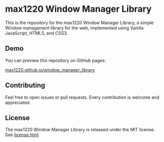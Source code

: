 # max1220 Window Manager Library

This is the repository for the max1220 Window Manager Library,
a simple Window management library for the web, implemented using Vanilla JavaScript, HTML5, and CSS3.



## Demo

You can preview this repository on GitHub pages:

[max1220.github.io/window_manager_library](https://max1220.github.io/window_manager_library)



## Contributing

Feel free to open issues or pull requests. Every contribution is welcome and appreciated.



## License

The max1220 Window Manager Library is released under the MIT license.<br>
See [license.html](license.html)